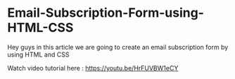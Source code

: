 # Email-Subscription-Form-using-HTML-CSS
Hey guys in this article we are going to create an email subscription form by using HTML and CSS

Watch video tutorial here : https://youtu.be/HrFUVBW1eCY
